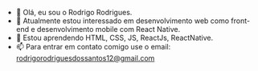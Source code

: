 - 👋 Olá, eu sou o Rodrigo Rodrigues.
- 👀 Atualmente estou interessado em desenvolvimento web como front-end e desenvolvimento mobile com React Native.
- 🌱 Estou aprendendo HTML, CSS, JS, ReactJs, ReactNative.
- 📫 Para entrar em contato comigo use o email: rodrigorodriguesdossantos12@gmail.com
